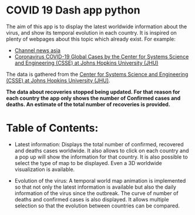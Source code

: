 
# COVID 19 Dash app python

The aim of this app is to display the latest worldwide information about the virus, and show its temporal evolution in each country.
It is inspired on plenty of webpages about this topic which already exist. For example:

-  [Channel news asia](https://infographics.channelnewsasia.com/wuhan/gmap.html)
-  [Coronavirus COVID-19 Global Cases by the Center for Systems Science and Engineering (CSSE) at Johns Hopkins University (JHU)](https://www.arcgis.com/apps/opsdashboard/index.html#/bda7594740fd40299423467b48e9ecf6)

The data is gathered from the [Center for Systems Science and Engineering (CSSE) at Johns Hopkins University (JHU)](https://systems.jhu.edu/research/public-health/ncov/). 

**The data about recoveries stopped being updated. For that reason for each country the app only shows the number of Confirmed cases and deaths. An estimate of the total number of recoveries is provided.**

# Table of Contents:

- Latest information: Displays the total number of confirmed, recovered and deaths cases worldwide. It also allows to click on each country and a pop up will show the information for that country. It is also possible to select the type of map to be displayed. Even a 3D worldwide visualization is available.

- Evolution of the virus: A temporal world map animation is implemented so that not only the latest information is available but also the daily information of the virus since the outbreak. The curve of number of deaths and confirmed cases is also displayed. It allows multiple selection so that the evolution between countries can be compared.

